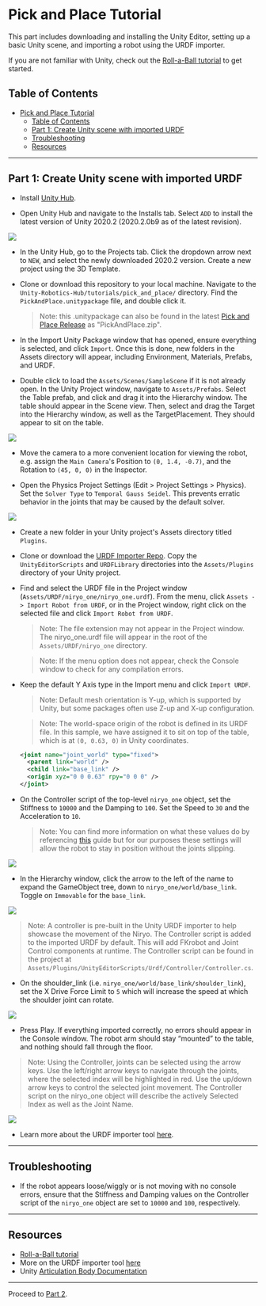 # Pick and Place Tutorial

This part includes downloading and installing the Unity Editor, setting up a basic Unity scene, and importing a robot using the URDF importer.

If you are not familiar with Unity, check out the [Roll-a-Ball tutorial](https://learn.unity.com/project/roll-a-ball) to get started.

## Table of Contents
- [Pick and Place Tutorial](#pick-and-place-tutorial)
  - [Table of Contents](#table-of-contents)
  - [Part 1: Create Unity scene with imported URDF](#part-1-create-unity-scene-with-imported-urdf)
  - [Troubleshooting](#troubleshooting)
  - [Resources](#resources)

---

## Part 1: Create Unity scene with imported URDF
  
- Install [Unity Hub](https://unity3d.com/get-unity/download).
  
- Open Unity Hub and navigate to the Installs tab. Select `ADD` to install the latest version of Unity 2020.2 (2020.2.0b9 as of the latest revision).
   
![](img/1_hub.png) 

- In the Unity Hub, go to the Projects tab. Click the dropdown arrow next to `NEW`, and select the newly downloaded 2020.2 version. Create a new project using the 3D Template.

- Clone or download this repository to your local machine. Navigate to the `Unity-Robotics-Hub/tutorials/pick_and_place/` directory. Find the `PickAndPlace.unitypackage` file, and double click it.
  > Note: this .unitypackage can also be found in the latest [Pick and Place Release](https://github.com/Unity-Technologies/Unity-Robotics-Hub/releases) as "PickAndPlace.zip".

- In the Import Unity Package window that has opened, ensure everything is selected, and click `Import`. Once this is done, new folders in the Assets directory will appear, including Environment, Materials, Prefabs, and URDF.
  
- Double click to load the `Assets/Scenes/SampleScene` if it is not already open. In the Unity Project window, navigate to `Assets/Prefabs`. Select the Table prefab, and click and drag it into the Hierarchy window. The table should appear in the Scene view. Then, select and drag the Target into the Hierarchy window, as well as the TargetPlacement. They should appear to sit on the table.

![](img/1_cube.png) 

- Move the camera to a more convenient location for viewing the robot, e.g. assign the `Main Camera`'s Position to `(0, 1.4, -0.7)`, and the Rotation to `(45, 0, 0)` in the Inspector.

- Open the Physics Project Settings (Edit > Project Settings > Physics). Set the `Solver Type` to `Temporal Gauss Seidel`. This prevents erratic behavior in the joints that may be caused by the default solver.

![](img/1_physics.png)

- Create a new folder in your Unity project's Assets directory titled `Plugins`.

- Clone or download the [URDF Importer Repo](https://github.cds.internal.unity3d.com/unity/URDF-Importer). Copy the `UnityEditorScripts` and `URDFLibrary` directories into the `Assets/Plugins` directory of your Unity project. 

- Find and select the URDF file in the Project window (`Assets/URDF/niryo_one/niryo_one.urdf`). From the menu, click `Assets -> Import Robot from URDF`, or in the Project window, right click on the selected file and click `Import Robot from URDF`.
  > Note: The file extension may not appear in the Project window. The niryo_one.urdf file will appear in the root of the `Assets/URDF/niryo_one` directory.

  > Note: If the menu option does not appear, check the Console window to check for any compilation errors. 
  
- Keep the default Y Axis type in the Import menu and click `Import URDF`.
  
  > Note: Default mesh orientation is Y-up, which is supported by Unity, but some packages often use Z-up and X-up configuration.

  > Note: The world-space origin of the robot is defined in its URDF file. In this sample, we have assigned it to sit on top of the table, which is at `(0, 0.63, 0)` in Unity coordinates.
  
  ```xml
  <joint name="joint_world" type="fixed">
    <parent link="world" />
    <child link="base_link" />
    <origin xyz="0 0 0.63" rpy="0 0 0" />
  </joint>
  ```

- On the Controller script of the top-level `niryo_one` object, set the Stiffness to `10000` and the Damping to `100`. Set the Speed to `30` and the Acceleration to `10`.
	> Note: You can find more information on what these values do by referencing [this](https://github.com/Unity-Technologies/Unity-Robotics-Hub/blob/master/tutorials/urdf_importer/urdf_appendix.md#guide-to-write-your-own-controller) guide but for our purposes these settings will allow the robot to stay in position without the joints slipping.

![](img/1_controller.png) 
  
- In the Hierarchy window, click the arrow to the left of the name to expand the GameObject tree, down to `niryo_one/world/base_link`. Toggle on `Immovable` for the `base_link`.

![](img/1_base.png) 

> Note: A controller is pre-built in the Unity URDF importer to help showcase the movement of the Niryo. The Controller script is added to the imported URDF by default. This will add FKrobot and Joint Control components at runtime. The Controller script can be found in the project at `Assets/Plugins/UnityEditorScripts/Urdf/Controller/Controller.cs`.

- On the shoulder_link (i.e. `niryo_one/world/base_link/shoulder_link`), set the X Drive Force Limit to `5` which will increase the speed at which the shoulder joint can rotate.

![](img/1_force.png)

- Press Play. If everything imported correctly, no errors should appear in the Console window. The robot arm should stay “mounted” to the table, and nothing should fall through the floor. 
  
> Note: Using the Controller, joints can be selected using the arrow keys. Use the left/right arrow keys to navigate through the joints, where the selected index will be highlighted in red. Use the up/down arrow keys to control the selected joint movement. The Controller script on the niryo_one object will describe the actively Selected Index as well as the Joint Name.

![](img/1_end.gif) 

- Learn more about the URDF importer tool [here](https://github.com/Unity-Technologies/Robotics-Tutorials/blob/master/urdf_tutorial.md).

---

## Troubleshooting

- If the robot appears loose/wiggly or is not moving with no console errors, ensure that the Stiffness and Damping values on the Controller script of the `niryo_one` object are set to `10000` and `100`, respectively.

---

## Resources

- [Roll-a-Ball tutorial](https://learn.unity.com/project/roll-a-ball)
- More on the URDF importer tool [here](https://github.com/Unity-Technologies/Robotics-Tutorials/blob/master/urdf_tutorial.md)
- Unity [Articulation Body Documentation](https://docs.unity3d.com/2020.1/Documentation/ScriptReference/ArticulationBody.html)
<!-- - All of the launch and config files used were copied from [Niryo One ROS Stack](https://github.com/NiryoRobotics/niryo_one_ros) and edited to suit our reduced use case -->

---


Proceed to [Part 2](2_ros_tcp.md).
